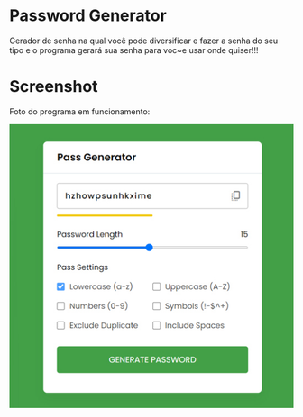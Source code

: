 # Password Generator
Gerador de senha na qual você pode diversificar e fazer a senha do seu tipo e o programa gerará sua senha para voc~e usar onde quiser!!!

# Screenshot
Foto do programa em funcionamento:

![screenshot](screenshot.jpg)